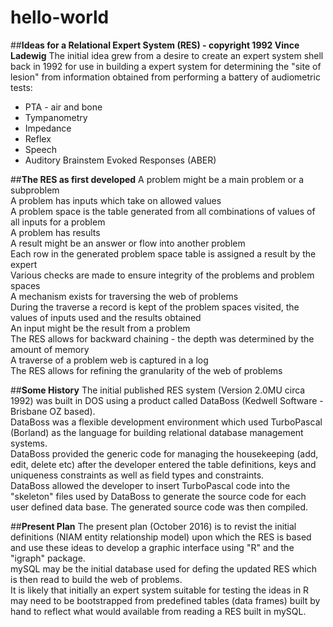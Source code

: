 # hello-world
##**Ideas for a Relational Expert System (RES) - copyright 1992 Vince Ladewig**
The initial idea grew from a desire to create an expert system shell back in 1992 for use in building a expert system for determining the "site of lesion" from information obtained from performing a battery of audiometric tests:  
  + PTA - air and bone  
  + Tympanometry  
  + Impedance  
  + Reflex  
  + Speech  
  + Auditory Brainstem Evoked Responses (ABER)  
  
##**The RES as first developed**
  A problem might be a main problem or a subproblem  
  A problem has inputs which take on allowed values    
  A problem space is the table generated from all combinations of values of all inputs for a problem  
  A problem has results  
  A result might be an answer or flow into another problem  
  Each row in the generated problem space table is assigned a result by the expert  
  Various checks are made to ensure integrity of the problems and problem spaces  
  A mechanism exists for traversing the web of problems  
  During the traverse a record is kept of the problem spaces visited, the values of inputs used and the results obtained  
  An input might be the result from a problem  
  The RES allows for backward chaining - the depth was determined by the amount of memory  
  A traverse of a problem web is captured in a log  
  The RES allows for refining the granularity of the web of problems  

##**Some History**
The initial published RES system (Version 2.0MU circa 1992) was built in DOS using a product called DataBoss (Kedwell Software - Brisbane OZ based).  
DataBoss was a flexible development environment which used TurboPascal (Borland) as the language for building relational database management systems.  
DataBoss provided the generic code for managing the housekeeping (add, edit, delete etc) after the developer entered the table definitions, keys and uniqueness constraints as well as field types and constraints.  
DataBoss allowed the developer to insert TurboPascal code into the "skeleton" files used by DataBoss to generate the source code for each user defined data base.
The generated source code was then compiled.  

##**Present Plan**
The present plan (October 2016) is to revist the initial definitions (NIAM entity relationship model) upon which the RES is based and use these ideas to develop a graphic interface using "R" and the "igraph" package.  
mySQL may be the initial database used for defing the updated RES which is then read to build the web of problems.  
It is likely that initially an expert system suitable for testing the ideas in R may need to be bootstrapped from predefined tables (data frames) built by hand to reflect what would available from reading a RES built in mySQL.    
